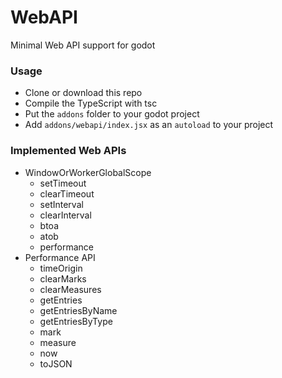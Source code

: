 # WebAPI
Minimal Web API support for godot

### Usage
- Clone or download this repo
- Compile the TypeScript with tsc
- Put the `addons` folder to your godot project
- Add `addons/webapi/index.jsx` as an `autoload` to your project

### Implemented Web APIs
- WindowOrWorkerGlobalScope
	- setTimeout
	- clearTimeout
	- setInterval
	- clearInterval
	- btoa
	- atob
	- performance
- Performance API
	- timeOrigin
	- clearMarks
	- clearMeasures
	- getEntries
	- getEntriesByName
	- getEntriesByType
	- mark
	- measure
	- now
	- toJSON
